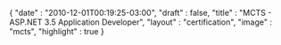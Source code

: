 {
  "date" : "2010-12-01T00:19:25-03:00",
  "draft" : false,
  "title" : "MCTS - ASP.NET 3.5 Application Developer",
  "layout" : "certification",
  "image" : "mcts",
  "highlight" : true
}
